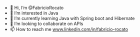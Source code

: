 - 👋 Hi, I’m @FabricioRocato
- 👀 I’m interested in Java 
- 🌱 I’m currently learning Java with Spring boot and Hibernate
- 💞️ I’m looking to collaborate on APIs
- 📫 How to reach me www.linkedin.com/in/fabricio-rocato


<!---
FabricioRocato/FabricioRocato is a ✨ special ✨ repository because its `README.md` (this file) appears on your GitHub profile.
You can click the Preview link to take a look at your changes.
--->
